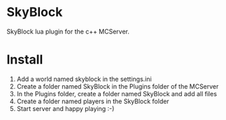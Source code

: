 SkyBlock
========

SkyBlock lua plugin for the c++ MCServer.

Install
=======
1) Add a world named skyblock in the settings.ini  
2) Create a folder named SkyBlock in the Plugins folder of the MCServer  
3) In the Plugins folder, create a folder named SkyBlock and add all files  
4) Create a folder named players in the SkyBlock folder  
5) Start server and happy playing :-)  

